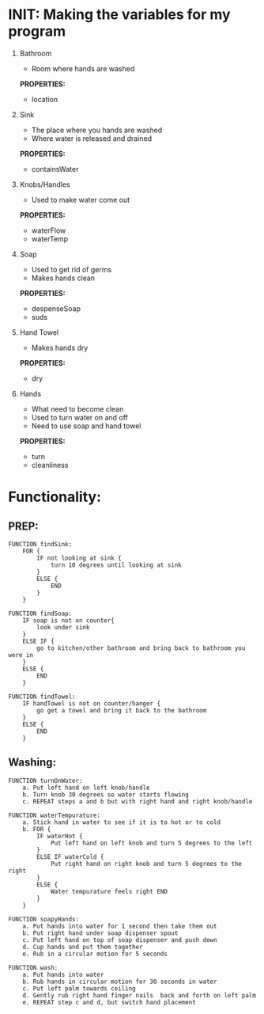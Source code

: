 # INIT: Making the variables for my program
1. Bathroom 
    * Room where hands are washed

    **PROPERTIES:**
    - location
2. Sink
    * The place where you hands are washed
    * Where water is released and drained

    **PROPERTIES:**
    - containsWater
3. Knobs/Handles
    * Used to make water come out

    **PROPERTIES:**
    - waterFlow
    - waterTemp
4. Soap
    * Used to get rid of germs
    * Makes hands clean

    **PROPERTIES:**
    - despenseSoap
    - suds
5. Hand Towel
    * Makes hands dry

    **PROPERTIES:**
    - dry
6. Hands
    * What need to become clean
    * Used to turn water on and off
    * Need to use soap and hand towel

    **PROPERTIES:**
    - turn
    - cleanliness 

# Functionality:
## PREP:
``` 
FUNCTION findSink:
    FOR {
        IF not looking at sink {
            turn 10 degrees until looking at sink
        }
        ELSE {
            END
        }
    }

FUNCTION findSoap:
    IF soap is not on counter{
        look under sink
    }
    ELSE IF {
        go to kitchen/other bathroom and bring back to bathroom you were in
    }
    ELSE {
        END
    }

FUNCTION findTowel:
    IF handTowel is not on counter/hanger {
        go get a towel and bring it back to the bathroom
    }
    ELSE {
        END
    }
```
## Washing:
```
FUNCTION turnOnWater:
    a. Put left hand on left knob/handle
    b. Turn knob 30 degrees so water starts flowing
    c. REPEAT steps a and b but with right hand and right knob/handle

FUNCTION waterTempurature:
    a. Stick hand in water to see if it is to hot or to cold
    b. FOR {
        IF waterHot {
            Put left hand on left knob and turn 5 degrees to the left
        }
        ELSE IF waterCold {
            Put right hand on right knob and turn 5 degrees to the right
        }
        ELSE {
            Water tempurature feels right END
        }
    }

FUNCTION soapyHands:
    a. Put hands into water for 1 second then take them out
    b. Put right hand under soap dispenser spout
    c. Put left hand on top of soap dispenser and push down
    d. Cup hands and put them together
    e. Rub in a circular motion for 5 seconds 

FUNCTION wash:
    a. Put hands into water
    b. Rub hands in circular motion for 30 seconds in water
    c. Put left palm towards ceiling
    d. Gently rub right hand finger nails  back and forth on left palm
    e. REPEAT step c and d, but switch hand placement
```
